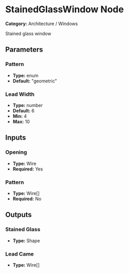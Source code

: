
# StainedGlassWindow Node

**Category:** Architecture / Windows

Stained glass window

## Parameters


### Pattern
- **Type:** enum
- **Default:** "geometric"





### Lead Width
- **Type:** number
- **Default:** 6
- **Min:** 4
- **Max:** 10



## Inputs


### Opening
- **Type:** Wire
- **Required:** Yes



### Pattern
- **Type:** Wire[]
- **Required:** No



## Outputs


### Stained Glass
- **Type:** Shape



### Lead Came
- **Type:** Wire[]




